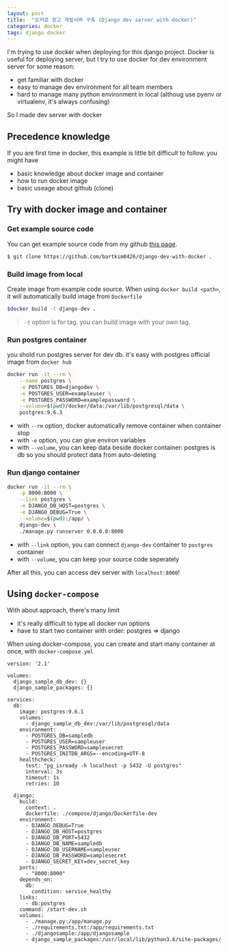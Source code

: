 ```yaml
---
layout: post
title:  "도커로 장고 개발서버 구축 (Django dev server with docker)"
categories: docker
tags: django docker
---
```



I'm trying to use docker when deploying for this django project. Docker is useful for deploying server, but I try to use docker for dev environment server for some reason: 

- get familiar with docker
- easy to manage dev environment for all team members
- hard to manage many python environment in local (althoug use pyenv or virtualenv, it's always confusing)

So I made dev server with docker


## Precedence knowledge
If you are first time in docker, this example is little bit difficult to follow. you might have
- basic knowledge about docker image and container
- how to run docker image
- basic useage about github (clone)

## Try with docker image and container

### Get example source code
You can get example source code from my github [this page](https://github.com/bartkim0426/django-dev-with-docker). 

```bash
$ git clone https://github.com/bartkim0426/django-dev-with-docker .
```

### Build image from local
Create image from example code source. When using `docker build <path>`, it will automatically build image from `Dockerfile`

```bash
$docker build -t django-dev .
```
> `-t` option is for tag. you can build image with your own tag.

### Run postgres container 
you shold run postgres server for dev db. it's easy with postgres official image from `docker hub`
```bash
docker run -it --rm \
	--name postgres \
	-e POSTGRES_DB=djangodev \
	-e POSTGRES_USER=exampleuser \
	-e POSTGRES_PASSWORD=examplepassword \
	--volume=$(pwd)/docker/data:/var/lib/postgresql/data \
	postgres:9.6.3
```

- with `--rm` option, docker automatically remove container when container stop
- with `-e` option, you can give environ variables
- with `--volume`, you can keep data beside docker container: postgres is db so you should protect data from auto-deleting

### Run django container
```bash
docker run -it --rm \
	-p 8000:8000 \
	--link postgres \
	-e DJANGO_DB_HOST=postgres \
	-e DJANGO_DEBUG=True \
	--volume=$(pwd):/app/ \
	django-dev \
	./manage.py runserver 0.0.0.0:8000
```
- with `--link` option, you can connect `django-dev` container to `postgres` container
- with `--volume`, you can keep your source code seperately 		

After all this, you can access dev server with `localhost:8000`!



## Using `docker-compose`
With about approach, there's many limit
- it's really difficult to type all docker run options
- have to start two container with order: postgres => django

When using docker-compose, you can create and start many container at once, with `docker-compose.yml`

```docker
version: '2.1'

volumes:
  django_sample_db_dev: {}
  django_sample_packages: {}

services:
  db:
    image: postgres:9.6.1
    volumes:
      - django_sample_db_dev:/var/lib/postgresql/data
    environment:
      - POSTGRES_DB=sampledb
      - POSTGRES_USER=sampleuser
      - POSTGRES_PASSWORD=samplesecret
      - POSTGRES_INITDB_ARGS=--encoding=UTF-8
    healthcheck:
      test: "pg_isready -h localhost -p 5432 -U postgres"
      interval: 3s
      timeout: 1s
      retries: 10

  django:
    build:
      context: .
      dockerfile: ./compose/django/Dockerfile-dev
    environment:
      - DJANGO_DEBUG=True
      - DJANGO_DB_HOST=postgres
      - DJANGO_DB_PORT=5432
      - DJANGO_DB_NAME=sampledb
      - DJANGO_DB_USERNAME=sampleuser
      - DJANGO_DB_PASSWORD=samplesecret
      - DJANGO_SECRET_KEY=dev_secret_key
    ports:
      - "8000:8000"
    depends_on:
      db:
        condition: service_healthy
    links:
      - db:postgres
    command: /start-dev.sh
    volumes:
      - ./manage.py:/app/manage.py
      - ./requirements.txt:/app/requirements.txt
      - ./djangosample:/app/djangosample
      - django_sample_packages:/usr/local/lib/python3.6/site-packages/
```



